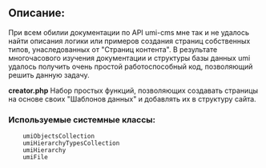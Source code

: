 ## Описание:
При всем обилии документации по API umi-cms мне так и не удалось найти описания логики или примеров создания страниц собственных типов, унаследованных от "Страниц контента". В результате многочасового изучения документации и структуры базы данных umi удалось получить очень простой работоспособный код, позволяющий решить данную задачу.

**creator.php**
Набор простых функций, позволяющих создавать страницы на основе своих "Шаблонов данных" и добавлять их в структуру сайта.

### Используемые системные классы:
````
    umiObjectsCollection
    umiHierarchyTypesCollection
    umiHierarchy
    umiFile
````
